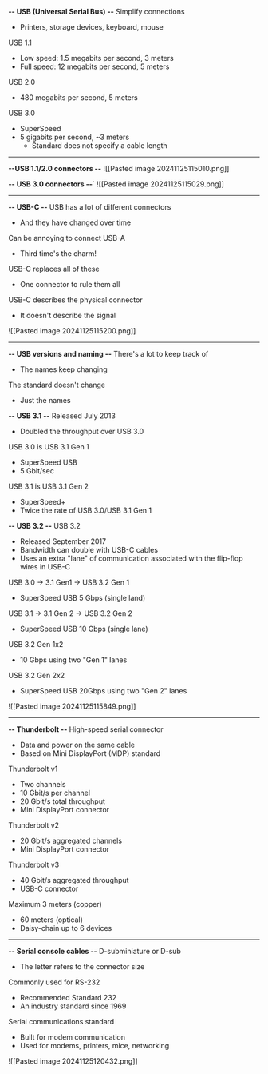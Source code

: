 **-- USB (Universal Serial Bus) --**
Simplify connections
- Printers, storage devices, keyboard, mouse

USB 1.1
- Low speed: 1.5 megabits per second, 3 meters
- Full speed: 12 megabits per second, 5 meters

USB 2.0
- 480 megabits per second, 5 meters

USB 3.0
- SuperSpeed
- 5 gigabits per second, ~3 meters
	- Standard does not specify a cable length
---
**--USB 1.1/2.0 connectors --**
![[Pasted image 20241125115010.png]]



**-- USB 3.0 connectors --**`
![[Pasted image 20241125115029.png]]

---
**-- USB-C --**
USB has a lot of different connectors
- And they have changed over time

Can be annoying to connect USB-A
- Third time's the charm!

USB-C replaces all of these
- One connector to rule them all

USB-C describes the physical connector
- It doesn't describe the signal

![[Pasted image 20241125115200.png]]

---
**-- USB versions and naming --**
There's a lot to keep track of
- The names keep changing

The standard doesn't change
- Just the names



**-- USB 3.1 --**
Released July 2013
- Doubled the throughput over USB 3.0

USB 3.0 is USB 3.1 Gen 1
- SuperSpeed USB
- 5 Gbit/sec

USB 3.1 is USB 3.1 Gen 2
- SuperSpeed+
- Twice the rate of USB 3.0/USB 3.1 Gen 1



**-- USB 3.2 --**
USB 3.2
- Released September 2017
- Bandwidth can double with USB-C cables
- Uses an extra "lane" of communication associated with the flip-flop wires in USB-C

USB 3.0 -> 3.1 Gen1 -> USB 3.2 Gen 1
- SuperSpeed USB 5 Gbps (single land)

USB 3.1 -> 3.1 Gen 2 -> USB 3.2 Gen 2
- SuperSpeed USB 10 Gbps (single lane)

USB 3.2 Gen 1x2
- 10 Gbps using two "Gen 1" lanes

USB 3.2 Gen 2x2
- SuperSpeed USB 20Gbps using two "Gen 2" lanes

![[Pasted image 20241125115849.png]]

---
**-- Thunderbolt --**
High-speed serial connector
- Data and power on the same cable
- Based on Mini DisplayPort (MDP) standard

Thunderbolt v1
- Two channels
- 10 Gbit/s per channel
- 20 Gbit/s total throughput
- Mini DisplayPort connector

Thunderbolt v2
- 20 Gbit/s aggregated channels
- Mini DisplayPort connector

Thunderbolt v3
- 40 Gbit/s aggregated throughput
- USB-C connector

Maximum 3 meters (copper)
- 60 meters (optical)
- Daisy-chain up to 6 devices
---
**-- Serial console cables --**
D-subminiature or D-sub
- The letter refers to the connector size

Commonly used for RS-232 
- Recommended Standard 232
- An industry standard since 1969

Serial communications standard
- Built for modem communication
- Used for modems, printers, mice, networking

![[Pasted image 20241125120432.png]]

